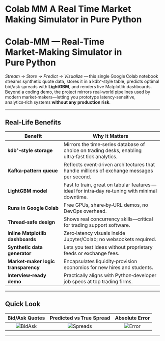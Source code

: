 # Colab MM A Real Time Market Making Simulator in Pure Python

# Colab‑MM — Real‑Time Market‑Making Simulator in Pure Python

*Stream → Store → Predict → Visualize* — this single Google Colab notebook streams synthetic quote data, stores it in a kdb⁺‑style table, predicts optimal bid/ask spreads with **LightGBM**, and renders live Matplotlib dashboards.  
Beyond a coding demo, the project mirrors real‑world pipelines used by modern market‑makers—letting you prototype latency‑sensitive, analytics‑rich systems **without any production risk**.

---

## Real‑Life Benefits

| Benefit | Why It Matters |
|---------|----------------|
| **kdb⁺‑style storage** | Mirrors the time‑series database of choice on trading desks, enabling ultra‑fast tick analytics. |
| **Kafka‑pattern queue** | Reflects event‑driven architectures that handle millions of exchange messages per second. |
| **LightGBM model** | Fast to train, great on tabular features — ideal for intra‑day re‑tuning with minimal downtime. |
| **Runs in Google Colab** | Free GPUs, share‑by‑URL demos, no DevOps overhead. |
| **Thread‑safe design** | Shows real concurrency skills—critical for trading support software. |
| **Inline Matplotlib dashboards** | Zero‑latency visuals inside Jupyter/Colab; no websockets required. |
| **Synthetic data generator** | Lets you test ideas without proprietary feeds or exchange fees. |
| **Market‑maker logic transparency** | Encapsulates liquidity‑provision economics for new hires and students. |
| **Interview‑ready demo** | Practically aligns with Python‑developer job specs at top trading firms. |

---

## Quick Look

| Bid/Ask Quotes | Predicted vs True Spread | Absolute Error |
|:--:|:--:|:--:|
| ![BidAsk](images/bid_ask.png) | ![Spreads](images/pred_vs_true.png) | ![Error](images/abs_error.png) |


---
